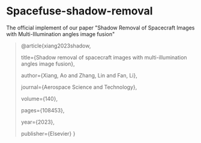 # Spacefuse-shadow-removal
The official implement of our paper "Shadow Removal of Spacecraft Images with Multi-Illumination angles image fusion"

>@article{xiang2023shadow,
>
>title={Shadow removal of spacecraft images with multi-illumination angles image fusion},
>
>author={Xiang, Ao and Zhang, Lin and Fan, Li},
>
>journal={Aerospace Science and Technology},
>
>volume={140},
>
>pages={108453},
>
>year={2023},
>
>publisher={Elsevier}
>}


